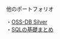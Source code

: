 他のポートフォリオ

・[OSS-DB Silver](https://github.com/y-sh-ml/Books/tree/main/OSS-DB%20Silver)<br>
・[SQLの基礎まとめ](https://qiita.com/zoo-machine_learning/items/215076c876d22533f432)
